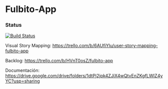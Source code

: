 # Fulbito-App 

### Status
[![Build Status](https://travis-ci.org/simkimsia/UtilityBehaviors.png)](https://travis-ci.org/simkimsia/UtilityBehaviors)

Visual Story Mapping: https://trello.com/b/6AUfiYlu/user-story-mapping-fulbito-app

Backlog: https://trello.com/b/HVnT0osZ/fulbito-app

Documentación: https://drive.google.com/drive/folders/1dtPj2jpk4ZJiX4wQtvEnZKgfLWIZ4yYC?usp=sharing
